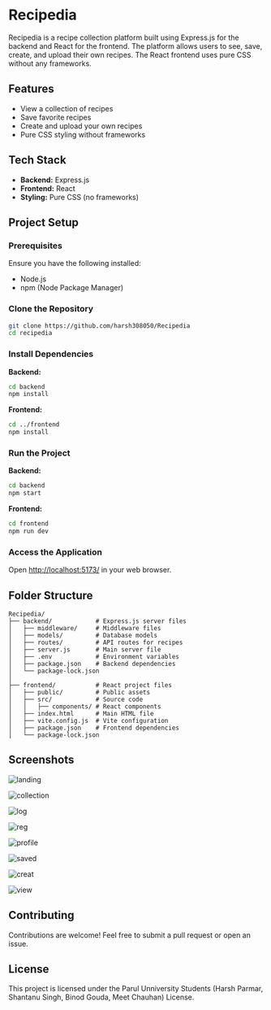 # Recipedia

Recipedia is a recipe collection platform built using Express.js for the backend and React for the frontend. The platform allows users to see, save, create, and upload their own recipes. The React frontend uses pure CSS without any frameworks.

## Features
- View a collection of recipes
- Save favorite recipes
- Create and upload your own recipes
- Pure CSS styling without frameworks

## Tech Stack
- **Backend:** Express.js
- **Frontend:** React
- **Styling:** Pure CSS (no frameworks)

## Project Setup

### Prerequisites
Ensure you have the following installed:
- Node.js
- npm (Node Package Manager)

### Clone the Repository
```bash
git clone https://github.com/harsh308050/Recipedia
cd recipedia
```

### Install Dependencies
**Backend:**
```bash
cd backend
npm install
```

**Frontend:**
```bash
cd ../frontend
npm install
```

### Run the Project
**Backend:**
```bash
cd backend
npm start
```
**Frontend:**
```bash
cd frontend
npm run dev
```

### Access the Application
Open [http://localhost:5173/](http://localhost:5173/) in your web browser.

## Folder Structure
```
Recipedia/
├── backend/            # Express.js server files
│   ├── middleware/     # Middleware files
│   ├── models/         # Database models
│   ├── routes/         # API routes for recipes
│   ├── server.js       # Main server file
│   ├── .env            # Environment variables
│   ├── package.json    # Backend dependencies
│   └── package-lock.json
│
├── frontend/           # React project files
│   ├── public/         # Public assets
│   ├── src/            # Source code
│   │   ├── components/ # React components
│   ├── index.html      # Main HTML file
│   ├── vite.config.js  # Vite configuration
│   ├── package.json    # Frontend dependencies
│   └── package-lock.json
```

## Screenshots
![landing](https://github.com/user-attachments/assets/e64a06b0-850f-4dc4-840c-c9bc8f2126e4)

![collection](https://github.com/user-attachments/assets/ede9f53f-67da-4ab6-98f9-f8fb482989b6)

![log](https://github.com/user-attachments/assets/3efd8f5b-3a11-494b-803d-b5d93b9ecb8c)

![reg](https://github.com/user-attachments/assets/28323d5b-4bc4-4653-a29f-6e1c182ab262)

![profile](https://github.com/user-attachments/assets/212d3381-8dfd-447c-8122-f409853ec606)

![saved](https://github.com/user-attachments/assets/9fdefb92-bf8e-43e9-8ce0-ae0f66c138b6)

![creat](https://github.com/user-attachments/assets/7384dbf8-52a0-4120-8d20-d48e5a060ce0)

![view](https://github.com/user-attachments/assets/9f77e58d-99b2-488e-88d8-78cb357e6e1e)

## Contributing
Contributions are welcome! Feel free to submit a pull request or open an issue.

## License
This project is licensed under the Parul Unniversity Students (Harsh Parmar, Shantanu Singh, Binod Gouda, Meet Chauhan) License.
